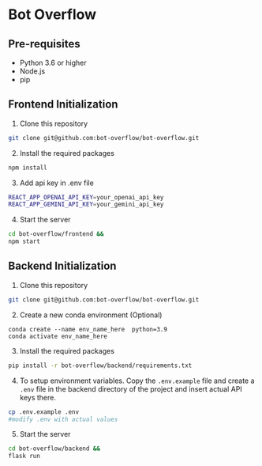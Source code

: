 # Bot Overflow

## Pre-requisites

- Python 3.6 or higher
- Node.js
- pip

## Frontend Initialization

1. Clone this repository

```bash
git clone git@github.com:bot-overflow/bot-overflow.git
```

2. Install the required packages

```bash
npm install
```

3. Add api key in .env file
```bash
REACT_APP_OPENAI_API_KEY=your_openai_api_key
REACT_APP_GEMINI_API_KEY=your_gemini_api_key
```

4. Start the server

```bash
cd bot-overflow/frontend &&
npm start
```

## Backend Initialization

1. Clone this repository

```bash
git clone git@github.com:bot-overflow/bot-overflow.git
```

2. Create a new conda environment (Optional)
```base 
conda create --name env_name_here  python=3.9  
conda activate env_name_here
```

3. Install the required packages

```bash
pip install -r bot-overflow/backend/requirements.txt 
```

4. To setup environment variables. Copy the `.env.example` file and create a `.env` file in the backend directory of the project and insert actual API keys there.

```bash
cp .env.example .env
#modify .env with actual values
```

5. Start the server

```bash
cd bot-overflow/backend &&
flask run
```
